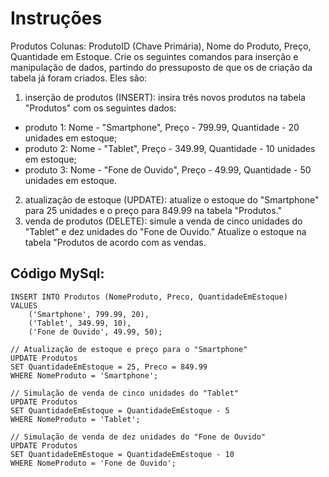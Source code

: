 # Instruções
Produtos
Colunas: ProdutoID (Chave Primária), Nome do Produto, Preço, Quantidade em Estoque.
Crie os seguintes comandos para inserção e manipulação de dados, partindo do pressuposto de que os de criação da tabela já foram criados. Eles são:
1. inserção de produtos (INSERT): insira três novos produtos na tabela "Produtos" com os seguintes dados:
- produto 1: Nome - "Smartphone", Preço - 799.99, Quantidade - 20 unidades em estoque;
- produto 2: Nome - "Tablet", Preço - 349.99, Quantidade - 10 unidades em estoque;
- produto 3: Nome - "Fone de Ouvido", Preço - 49.99, Quantidade - 50 unidades em estoque.
2. atualização de estoque (UPDATE): atualize o estoque do "Smartphone" para 25 unidades e o preço para 849.99 na tabela "Produtos."
3. venda de produtos (DELETE): simule a venda de cinco unidades do "Tablet" e dez unidades do "Fone de Ouvido." Atualize o estoque na tabela "Produtos de acordo com as vendas.

## Código MySql:

``` JS
INSERT INTO Produtos (NomeProduto, Preco, QuantidadeEmEstoque)
VALUES
    ('Smartphone', 799.99, 20),
    ('Tablet', 349.99, 10),
    ('Fone de Ouvido', 49.99, 50);

// Atualização de estoque e preço para o "Smartphone"
UPDATE Produtos
SET QuantidadeEmEstoque = 25, Preco = 849.99
WHERE NomeProduto = 'Smartphone';

// Simulação de venda de cinco unidades do "Tablet"
UPDATE Produtos
SET QuantidadeEmEstoque = QuantidadeEmEstoque - 5
WHERE NomeProduto = 'Tablet';

// Simulação de venda de dez unidades do "Fone de Ouvido"
UPDATE Produtos
SET QuantidadeEmEstoque = QuantidadeEmEstoque - 10
WHERE NomeProduto = 'Fone de Ouvido';

```
